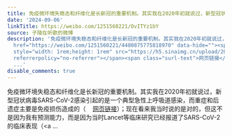 ```yaml
---
title: 免疫微环境失稳态和纤维化是长新冠的重要机制。其实我在2020年初就说过，新型冠状病毒SARS-CoV-2感染引起的是一个典型急性上呼吸道感染，而重症和后遗症主要是免...
date: '2024-09-06'
linkTitle: https://weibo.com/1251560221/OvITYz1bY
source: 子陵在听歌的微博
description: '免疫微环境失稳态和纤维化是长新冠的重要机制。其实我在2020年初就说过，新型冠状病毒SARS-CoV-2感染引起的是一个典型急性上呼吸道感染，而重症和后遗症主要是免疫损伤造成的（<a
  href="https://weibo.com/1251560221/4480875775818970" data-hide=""><span class="url-icon"><img
  style="width: 1rem;height: 1rem" src="https://h5.sinaimg.cn/upload/2015/09/25/3/timeline_card_small_web_default.png"
  referrerpolicy="no-referrer"></span><span class="surl-text">网页链接</span></a>）；现在看来我当时说的是对的，但这不是因为我有预测能力，而是因为当时Lancet等临床研究已经报道了SARS-CoV-2的临床表现（<a
  ...'
disable_comments: true
---
```

免疫微环境失稳态和纤维化是长新冠的重要机制。其实我在2020年初就说过，新型冠状病毒SARS-CoV-2感染引起的是一个典型急性上呼吸道感染，而重症和后遗症主要是免疫损伤造成的（<a href="https://weibo.com/1251560221/4480875775818970" data-hide=""><span class="url-icon"><img style="width: 1rem;height: 1rem" src="https://h5.sinaimg.cn/upload/2015/09/25/3/timeline_card_small_web_default.png" referrerpolicy="no-referrer"></span><span class="surl-text">网页链接</span></a>）；现在看来我当时说的是对的，但这不是因为我有预测能力，而是因为当时Lancet等临床研究已经报道了SARS-CoV-2的临床表现（<a ...